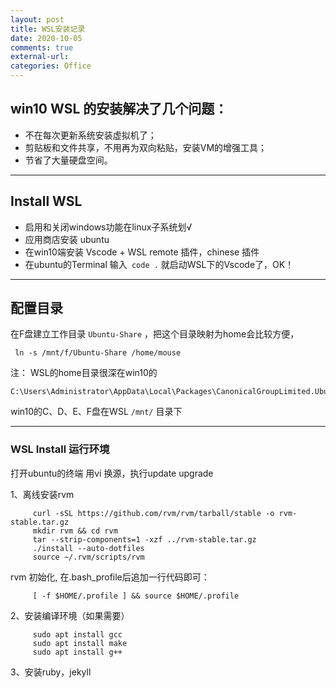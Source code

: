 ```yaml
---
layout: post
title: WSL安装记录
date: 2020-10-05
comments: true
external-url:
categories: Office 
---
```


## win10 WSL 的安装解决了几个问题：

- 不在每次更新系统安装虚拟机了；
- 剪贴板和文件共享，不用再为双向粘贴，安装VM的增强工具；
- 节省了大量硬盘空间。

---
## Install WSL
- 启用和关闭windows功能在linux子系统划√
- 应用商店安装 ubuntu
- 在win10端安装 Vscode + WSL remote 插件，chinese 插件
- 在ubuntu的Terminal 输入` code .` 就启动WSL下的Vscode了，OK！

---
## 配置目录

在F盘建立工作目录 `Ubuntu-Share` ，把这个目录映射为home会比较方便，

     ln -s /mnt/f/Ubuntu-Share /home/mouse

注：
WSL的home目录很深在win10的

    C:\Users\Administrator\AppData\Local\Packages\CanonicalGroupLimited.Ubuntu20.04onWindows_79rhkp1fndgsc\LocalState\rootfs\home

win10的C、D、E、F盘在WSL `/mnt/` 目录下

---
### WSL Install 运行环境

打开ubuntu的终端 用vi 换源，执行update upgrade

1、离线安装rvm

```
     curl -sSL https://github.com/rvm/rvm/tarball/stable -o rvm-stable.tar.gz
     mkdir rvm && cd rvm
     tar --strip-components=1 -xzf ../rvm-stable.tar.gz
     ./install --auto-dotfiles
     source ~/.rvm/scripts/rvm
```   
  rvm 初始化,  在.bash_profile后追加一行代码即可：

```
     [ -f $HOME/.profile ] && source $HOME/.profile
```
2、安装编译环境（如果需要）
```
     sudo apt install gcc
     sudo apt install make
     sudo apt install g++
```

3、安装ruby，jekyll
